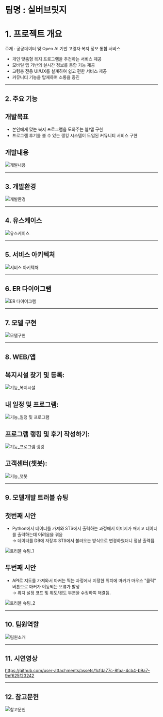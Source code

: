 # 팀명 : 실버브릿지

# 1. 프로젝트 개요
주제 : 공공데이터 및 Open AI 기반 고령자 복지 정보 통합 서비스
- 개인 맞춤형 복지 프로그램을 추천하는 서비스 제공
- 모바일 앱 기반의 실시간 정보를 통합 기능 제공
- 고령층 전용 UI/UX를 설계하여 쉽고 편한 서비스 제공
- 커뮤니티 기능을 탑재하여 소통을 증진

---

## 2. 주요 기능
## 개발목표
- 본인에게 맞는 복지 프로그램을 도와주는 웹/앱 구현
- 프로그램 후기를 볼 수 있는 랭킹 시스템이 도입된 커뮤니티 서비스 구현

## 개발내용
![개발내용](./img/개발내용.png)

---

## 3. 개발환경
![개발환경](./img/개발환경.png)

---

## 4. 유스케이스
![유스케이스](./img/유스케이스.png)

---

## 5. 서비스 아키텍처
![서비스 아키텍처](./img/서비스%20아키텍쳐.png)

---

## 6. ER 다이어그램
![ER 다이어그램](./img/ER%20다이어그램.png)

---

## 7. 모델 구현
![모델구현](./img/모델구현.png)

---

## 8. WEB/앱 

## 복지시설 찾기 및 등록:  
![기능_복지시설](./img/기능_복지시설.png)

## 내 일정 및 프로그램:  
![기능_일정 및 프로그램](./img/기능_일정%20및%20프로그램.png)

## 프로그램 랭킹 및 후기 작성하기:  
![기능_프로그램 랭킹](./img/기능_프로그램%20랭킹.png)

## 고객센터(챗봇):  
![기능_챗봇](./img/기능_챗봇.png)

---

## 9. 모델개발 트러블 슈팅

## 첫번째 시안
- Python에서 데이터를 가져와 STS에서 출력하는 과정에서 이미지가 깨지고 데이터를 출력하는데 어려움을 겪음  
  → 데이터를 DB에 저장후 STS에서 불러오는 방식으로 변경하였더니 정상 출력됨.

![트러블 슈팅_1](./img/트러블%20슈팅_1.png)

## 두번째 시안
- API로 지도를 가져와서 마커는 찍는 과정에서 지정한 위치에 마커가 마우스 "클릭" 버튼으로 마커가 이동되는 오류가 발생  
  → 위치 설정 코드 및 위도/경도 부분을 수정하여 해결됨.

![트러블 슈팅_2](./img/트러블%20슈팅_2.png)

---

## 10. 팀원역할
![팀원소개](./img/팀원소개.png)

---

## 11. 시연영상
https://github.com/user-attachments/assets/1cfda77c-8faa-4cb4-b9a7-9ef625f23242

---

## 12. 참고문헌
![참고문헌](./img/참고문헌.png)

